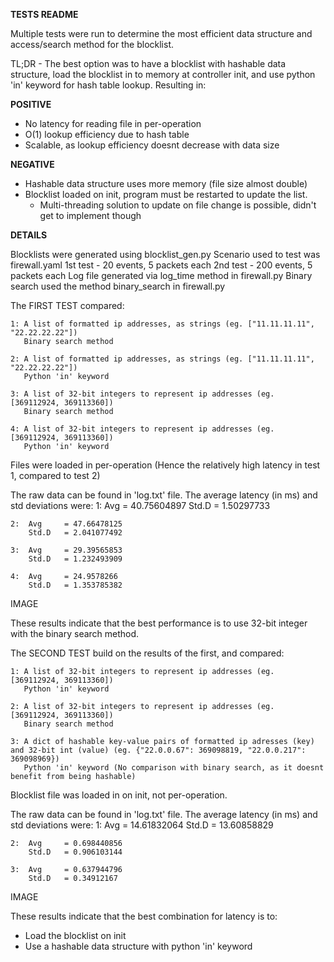 **TESTS README**

Multiple tests were run to determine the most efficient data structure and access/search method for the blocklist.

TL;DR - The best option was to have a blocklist with hashable data structure, load the blocklist in to memory at controller init, and use python 'in' keyword for hash table lookup.
Resulting in:

**POSITIVE**

- No latency for reading file in per-operation
- O(1) lookup efficiency due to hash table
- Scalable, as lookup efficiency doesnt decrease with data size

**NEGATIVE**

- Hashable data structure uses more memory (file size almost double)
- Blocklist loaded on init, program must be restarted to update the list.
	- Multi-threading solution to update on file change is possible, didn't get to implement though


**DETAILS**

Blocklists were generated using blocklist_gen.py
Scenario used to test was firewall.yaml
	1st test - 20 events, 5 packets each
	2nd test - 200 events, 5 packets each
Log file generated via log_time method in firewall.py
Binary search used the method binary_search in firewall.py

The FIRST TEST compared:

	1: A list of formatted ip addresses, as strings (eg. ["11.11.11.11", "22.22.22.22"])
	   Binary search method
	  
	2: A list of formatted ip addresses, as strings (eg. ["11.11.11.11", "22.22.22.22"])
	   Python 'in' keyword
	  
	3: A list of 32-bit integers to represent ip addresses (eg. [369112924, 369113360])
	   Binary search method
	  
	4: A list of 32-bit integers to represent ip addresses (eg. [369112924, 369113360])
	   Python 'in' keyword

Files were loaded in per-operation (Hence the relatively high latency in test 1, compared to test 2)

The raw data can be found in 'log.txt' file.
The average latency (in ms) and std deviations were:
	1:  Avg		= 40.75604897
		Std.D	= 1.50297733
	
	2:  Avg		= 47.66478125
		Std.D	= 2.041077492
		
	3:  Avg		= 29.39565853
		Std.D	= 1.232493909
		
	4:  Avg		= 24.9578266
		Std.D	= 1.353785382


IMAGE

These results indicate that the best performance is to use 32-bit integer with the binary search method.

The SECOND TEST build on the results of the first, and compared:

	1: A list of 32-bit integers to represent ip addresses (eg. [369112924, 369113360])
	   Python 'in' keyword

	2: A list of 32-bit integers to represent ip addresses (eg. [369112924, 369113360])
	   Binary search method
	  
	3: A dict of hashable key-value pairs of formatted ip adresses (key) and 32-bit int (value) (eg. {"22.0.0.67": 369098819, "22.0.0.217": 369098969})
	   Python 'in' keyword (No comparison with binary search, as it doesnt benefit from being hashable)

Blocklist file was loaded in on init, not per-operation.

The raw data can be found in 'log.txt' file.
The average latency (in ms) and std deviations were:
	1:  Avg		= 14.61832064
		Std.D	= 13.60858829
	
	2:  Avg		= 0.698440856
		Std.D	= 0.906103144
		
	3:  Avg		= 0.637944796
		Std.D	= 0.34912167
		
IMAGE


These results indicate that the best combination for latency is to:
- Load the blocklist on init
- Use a hashable data structure with python 'in' keyword
	  
